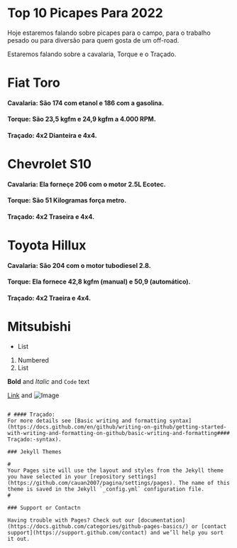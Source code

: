#  Top 10 Picapes Para 2022

  Hoje estaremos falando sobre picapes para o campo, para o trabalho pesado ou para diversão para quem gosta de um off-road.
 
  Estaremos falando sobre a cavalaria, Torque e o  Traçado.

# Fiat Toro 
#### Cavalaria: São 174 com etanol e 186 com a gasolina.
#### Torque: São 23,5 kgfm e 24,9 kgfm a 4.000 RPM.
#### Traçado: 4x2 Dianteira e 4x4.


# Chevrolet S10
#### Cavalaria: Ela forneçe 206 com o motor 2.5L Ecotec.
#### Torque: São 51 Kilogramas força metro.
#### Traçado: 4x2 Traseira e 4x4.

# Toyota Hillux
#### Cavalaria: São 204 com o motor tubodiesel 2.8.
#### Torque: Ela fornece 42,8 kgfm (manual) e 50,9 (automático).
#### Traçado: 4x2 Traeira e 4x4. 

# Mitsubishi
- List

1. Numbered
2. List

**Bold** and _Italic_ and `Code` text

[Link](url) and ![Image](src)
```

# #### Traçado:
For more details see [Basic writing and formatting syntax](https://docs.github.com/en/github/writing-on-github/getting-started-with-writing-and-formatting-on-github/basic-writing-and-formatting#### Traçado:-syntax).

### Jekyll Themes

# 
Your Pages site will use the layout and styles from the Jekyll theme you have selected in your [repository settings](https://github.com/cauan2007/pagina/settings/pages). The name of this theme is saved in the Jekyll `_config.yml` configuration file.
# 

### Support or Contactn

Having trouble with Pages? Check out our [documentation](https://docs.github.com/categories/github-pages-basics/) or [contact support](https://support.github.com/contact) and we’ll help you sort it out.
